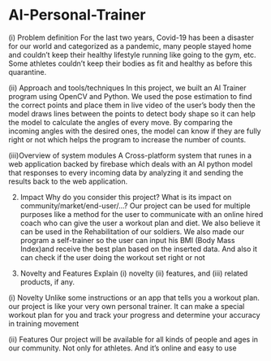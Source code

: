 # AI-Personal-Trainer

(i) Problem definition
For the last two years, Covid-19 has been a disaster for our world and categorized
as a pandemic, many people stayed home and couldn’t keep their healthy lifestyle
running like going to the gym, etc. Some athletes couldn’t keep their bodies as fit and
healthy as before this quarantine.

(ii) Approach and tools/techniques
In this project, we built an Al Trainer program using OpenCV and Python. We used
the pose estimation to find the correct points and place them in live video of the user’s
body then the model draws lines between the points to detect body shape so it can
help the model to calculate the angles of every move. By comparing the incoming
angles with the desired ones, the model can know if they are fully right or not which
helps the program to increase the number of counts.

(iii)Overview of system modules
A Cross-platform system that runes in a web application backed by firebase
which deals with an AI python model that responses to every incoming data by
analyzing it and sending the results back to the web application.

2. Impact
Why do you consider this project? What is its impact on community/market/end-user/…?
Our project can be used for multiple purposes like a method for the user to communicate with an online hired
coach who can give the user a workout plan and diet. We also believe it can be used in the Rehabilitation of our
soldiers.
We also made our program a self-trainer so the user can input his BMI (Body Mass Index)and receive the
best plan based on the inserted data. And also it can check if the user doing the workout set right or not

3. Novelty and Features
Explain (i) novelty (ii) features, and (iii) related products, if any.

(i) Novelty
Unlike some instructions or an app that tells you a workout plan. our project is like your very own personal
trainer. It can make a special workout plan for you and track your progress and determine your accuracy in
training movement

(ii) Features
Our project will be available for all kinds of people and ages in our community. Not only for athletes. And it’s
online and easy to use
